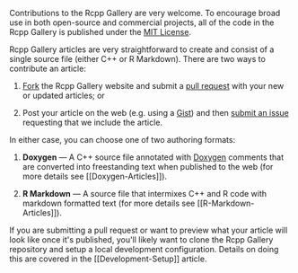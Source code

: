 Contributions to the Rcpp Gallery are very welcome. To encourage broad use in both open-source and commercial projects, all of the code in the Rcpp Gallery is published under the 
[MIT License](https://github.com/jjallaire/rcpp-gallery/blob/gh-pages/LICENSE.txt). 

Rcpp Gallery articles are very straightforward to create and consist of a single source file (either C++ or R Markdown). There are two ways to contribute an article:

1. [Fork](https://help.github.com/articles/fork-a-repo) the Rcpp Gallery website and submit a [pull request](https://help.github.com/articles/using-pull-requests) with your new or updated articles; or

2. Post your article on the web (e.g. using a [Gist](https://gist.github.com/)) and then [submit an issue](https://github.com/jjallaire/rcpp-gallery/issues/new) requesting that we include the article.

In either case, you can choose one of two authoring formats:

1. **Doxygen** &mdash; A C++ source file annotated with [Doxygen](http://www.stack.nl/~dimitri/doxygen/) comments that are converted into freestanding text when published to the web (for more details see [[Doxygen-Articles]]).

2. **R Markdown** &mdash; A source file that intermixes C++ and R code with markdown formatted text (for more details see [[R-Markdown-Articles]]).

If you are submitting a pull request or want to preview what your article will look like once it's published, you'll likely want to clone the Rcpp Gallery repository and setup a local development configuration. Details on doing this are covered in the [[Development-Setup]] article.